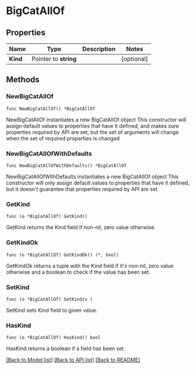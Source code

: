 # BigCatAllOf

## Properties

Name | Type | Description | Notes
------------ | ------------- | ------------- | -------------
**Kind** | Pointer to **string** |  | [optional] 

## Methods

### NewBigCatAllOf

`func NewBigCatAllOf() *BigCatAllOf`

NewBigCatAllOf instantiates a new BigCatAllOf object
This constructor will assign default values to properties that have it defined,
and makes sure properties required by API are set, but the set of arguments
will change when the set of required properties is changed

### NewBigCatAllOfWithDefaults

`func NewBigCatAllOfWithDefaults() *BigCatAllOf`

NewBigCatAllOfWithDefaults instantiates a new BigCatAllOf object
This constructor will only assign default values to properties that have it defined,
but it doesn't guarantee that properties required by API are set

### GetKind

`func (o *BigCatAllOf) GetKind() `

GetKind returns the Kind field if non-nil, zero value otherwise.

### GetKindOk

`func (o *BigCatAllOf) GetKindOk() (*, bool)`

GetKindOk returns a tuple with the Kind field if it's non-nil, zero value otherwise
and a boolean to check if the value has been set.

### SetKind

`func (o *BigCatAllOf) SetKind(v )`

SetKind sets Kind field to given value.

### HasKind

`func (o *BigCatAllOf) HasKind() bool`

HasKind returns a boolean if a field has been set.


[[Back to Model list]](../README.md#documentation-for-models) [[Back to API list]](../README.md#documentation-for-api-endpoints) [[Back to README]](../README.md)


